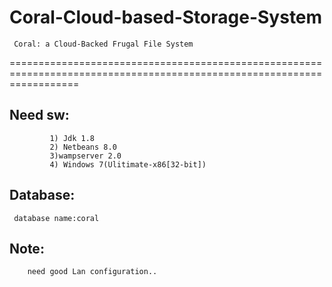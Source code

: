 # Coral-Cloud-based-Storage-System


     Coral: a Cloud-Backed Frugal File System
========================================================================================================================

Need sw:
---------
             1) Jdk 1.8
             2) Netbeans 8.0
             3)wampserver 2.0
             4) Windows 7(Ulitimate-x86[32-bit])
              

            
Database:
-----------------

     database name:coral

Note:
-----
        need good Lan configuration..
